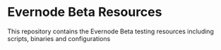 # Evernode Beta Resources

This repository contains the Evernode Beta testing resources including scripts, binaries and configurations
